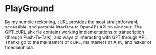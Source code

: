 # PlayGround
By my humble reckoning, cURL provides the most straightforward, accessible, and portable interface to OpenAI's API on windows.
The GPT_cURL.ahk file contains working implementations of transcription (through Push-To-Talk), and ways of interacting with GPT through API.
Thanks go to the maintainers of cURL, maintainers of AHK, and maker of fmedia/phiola.
